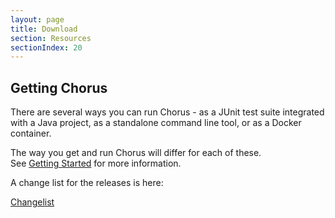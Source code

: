 ```yaml
---
layout: page
title: Download
section: Resources
sectionIndex: 20
---
```


## Getting Chorus

There are several ways you can run Chorus - as a JUnit test suite integrated with a Java project, as a standalone command line tool, or as a Docker container.

The way you get and run Chorus will differ for each of these.  
See [Getting Started](/pages/GettingStarted/GettingStarted) for more information.
    
A change list for the releases is here:
    
[Changelist](/pages/Resources/Changelist)






